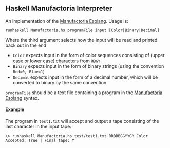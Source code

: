 ## Haskell Manufactoria Interpreter

An implementation of the [Manufactoria Esolang](https://esolangs.org/wiki/Manufactoria).
Usage is:

    runhaskell Manufactoria.hs programFile input [Color|Binary|Decimal]

Where the third argument selects how the input will be read and printed back out in the end

* `Color` expects input in the form of color sequences consisting of (upper case or lower case) characters from `RBGY`
* `Binary` expects input in the form of binary strings (using the convention `Red=0, Blue=1`)
* `Decimal` expects input in the form of a decimal number, which will be converted to binary by the same convention

`programFile` should be a text file containing a program in the [Manufactoria Esolang](https://esolangs.org/wiki/Manufactoria) syntax.

#### Example

The program in `test1.txt` will accept and output a tape consisting of the last character in the input tape:

    \> runhaskell Manufactoria.hs test/test1.txt RRBBBGGYYGY Color
    Accepted: True | Final tape: Y

